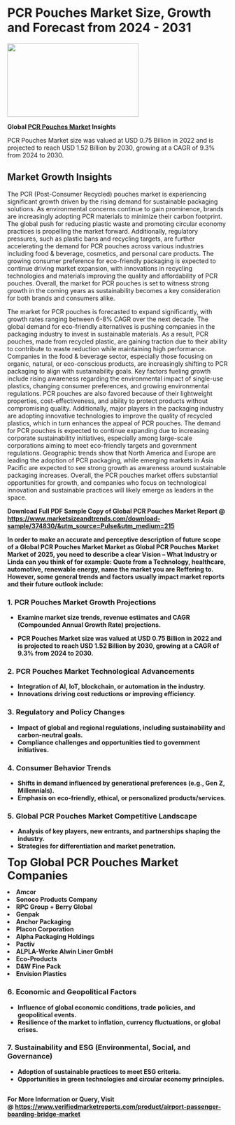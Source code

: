 <H1>PCR Pouches Market Size, Growth and Forecast from 2024 - 2031</H1><img class="aligncenter size-medium wp-image-584254" src="https://thirdeyenews.in/wp-content/uploads/2024/09/Global-Market-Research-300x168.jpeg" alt="" width="300" height="168" /><p><strong>Global&nbsp;<a href="https://www.marketsizeandtrends.com/download-sample/374830/&amp;utm_source=Pulse&amp;utm_medium=215">PCR Pouches Market</a> Insights</strong></p><p>PCR Pouches Market size was valued at USD 0.75 Billion in 2022 and is projected to reach USD 1.52 Billion by 2030, growing at a CAGR of 9.3% from 2024 to 2030.</p><p><h2>Market Growth Insights</h2> <p>The PCR (Post-Consumer Recycled) pouches market is experiencing significant growth driven by the rising demand for sustainable packaging solutions. As environmental concerns continue to gain prominence, brands are increasingly adopting PCR materials to minimize their carbon footprint. The global push for reducing plastic waste and promoting circular economy practices is propelling the market forward. Additionally, regulatory pressures, such as plastic bans and recycling targets, are further accelerating the demand for PCR pouches across various industries including food & beverage, cosmetics, and personal care products. The growing consumer preference for eco-friendly packaging is expected to continue driving market expansion, with innovations in recycling technologies and materials improving the quality and affordability of PCR pouches. Overall, the market for PCR pouches is set to witness strong growth in the coming years as sustainability becomes a key consideration for both brands and consumers alike.</p> <p><strong></strong></p> <p>The market for PCR pouches is forecasted to expand significantly, with growth rates ranging between 6-8% CAGR over the next decade. The global demand for eco-friendly alternatives is pushing companies in the packaging industry to invest in sustainable materials. As a result, PCR pouches, made from recycled plastic, are gaining traction due to their ability to contribute to waste reduction while maintaining high performance. Companies in the food & beverage sector, especially those focusing on organic, natural, or eco-conscious products, are increasingly shifting to PCR packaging to align with sustainability goals. Key factors fueling growth include rising awareness regarding the environmental impact of single-use plastics, changing consumer preferences, and growing environmental regulations. PCR pouches are also favored because of their lightweight properties, cost-effectiveness, and ability to protect products without compromising quality. Additionally, major players in the packaging industry are adopting innovative technologies to improve the quality of recycled plastics, which in turn enhances the appeal of PCR pouches. The demand for PCR pouches is expected to continue expanding due to increasing corporate sustainability initiatives, especially among large-scale corporations aiming to meet eco-friendly targets and government regulations. Geographic trends show that North America and Europe are leading the adoption of PCR packaging, while emerging markets in Asia Pacific are expected to see strong growth as awareness around sustainable packaging increases. Overall, the PCR pouches market offers substantial opportunities for growth, and companies who focus on technological innovation and sustainable practices will likely emerge as leaders in the space.</p> <p><strong></p><p><span class=""><strong>Download Full PDF Sample Copy of Global PCR Pouches Market Report</strong> @ <a href="https://www.marketsizeandtrends.com/download-sample/374830/&amp;utm_source=Pulse&amp;utm_medium=215" target="_blank">https://www.marketsizeandtrends.com/download-sample/374830/&amp;utm_source=Pulse&amp;utm_medium=215</a></span></p><p>In order to make an accurate and perceptive description of future scope of a Global&nbsp;PCR Pouches Market Market as Global&nbsp;PCR Pouches Market Market of 2025, you need to describe a clear Vision &ndash; What Industry or Linda can you think of for example: Quote from a Technology, healthcare, automotive, renewable energy, name the market you are Reffering to. However, some general trends and factors usually impact market reports and their future outlook include:</p><h3>1.&nbsp;<strong>PCR Pouches Market Growth Projections</strong></h3><ul><li>Examine market size trends, revenue estimates and CAGR (Compounded Annual Growth Rate) projections.</li><li><p>PCR Pouches Market size was valued at USD 0.75 Billion in 2022 and is projected to reach USD 1.52 Billion by 2030, growing at a CAGR of 9.3% from 2024 to 2030.</p></li></ul><h3>2.&nbsp;<strong>PCR Pouches Market Technological Advancements</strong></h3><ul><li>Integration of AI, IoT, blockchain, or automation in the industry.</li><li>Innovations driving cost reductions or improving efficiency.</li></ul><h3>3.&nbsp;<strong>Regulatory and Policy Changes</strong></h3><ul><li>Impact of global and regional regulations, including sustainability and carbon-neutral goals.</li><li>Compliance challenges and opportunities tied to government initiatives.</li></ul><h3>4.&nbsp;<strong>Consumer Behavior Trends</strong></h3><ul><li>Shifts in demand influenced by generational preferences (e.g., Gen Z, Millennials).</li><li>Emphasis on eco-friendly, ethical, or personalized products/services.</li></ul><h3>5.&nbsp;<strong>Global PCR Pouches Market Competitive Landscape</strong></h3><ul><li>Analysis of key players, new entrants, and partnerships shaping the industry.</li><li>Strategies for differentiation and market penetration.</li></ul><p data-pm-slice="1 1 []"><span style="color: inherit; font-family: inherit; font-size: 25px;">Top Global PCR Pouches Market Companies</span></p><div class="" data-test-id=""><p><li>Amcor</li><li> Sonoco Products Company</li><li> RPC Group + Berry Global</li><li> Genpak</li><li> Anchor Packaging</li><li> Placon Corporation</li><li> Alpha Packaging Holdings</li><li> Pactiv</li><li> ALPLA-Werke Alwin Liner GmbH</li><li> Eco-Products</li><li> D&W Fine Pack</li><li> Envision Plastics</li></p></div><h3>6.&nbsp;<strong>Economic and Geopolitical Factors</strong></h3><ul><li>Influence of global economic conditions, trade policies, and geopolitical events.</li><li>Resilience of the market to inflation, currency fluctuations, or global crises.</li></ul><h3>7.&nbsp;<strong>Sustainability and ESG (Environmental, Social, and Governance)</strong></h3><ul><li>Adoption of sustainable practices to meet ESG criteria.</li><li>Opportunities in green technologies and circular economy principles.</li></ul><h2><strong style="font-size: 14px;">For More Information or Query, Visit @&nbsp;</strong><a style="background-color: #ffffff; font-size: 14px;" href="https://www.marketsizeandtrends.com/report/pcr-pouches-market/" target="_blank">https://www.verifiedmarketreports.com/product/airport-passenger-boarding-bridge-market</a></h2>
